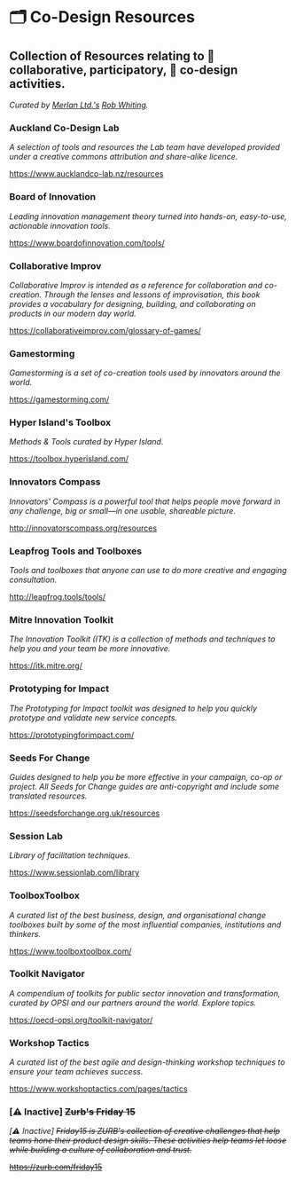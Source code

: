 # 🗂 Co-Design Resources
## Collection of Resources relating to 👥 collaborative, participatory, 📝 co-design activities.

_Curated by [Merlan Ltd.'s](https://twitter.com/MerlanHQ/) [Rob Whiting](https://twitter.com/whitingx)._ 

### Auckland Co-Design Lab
_A selection of tools and resources the Lab team have developed provided under a creative commons attribution and share-alike licence._

https://www.aucklandco-lab.nz/resources

### Board of Innovation
_Leading innovation management theory turned into hands-on, easy-to-use, actionable innovation tools._

https://www.boardofinnovation.com/tools/

### Collaborative Improv
_Collaborative Improv is intended as a reference for collaboration and co-creation. Through the lenses and lessons of improvisation, this book provides a vocabulary for designing, building, and collaborating on products in our modern day world._

https://collaborativeimprov.com/glossary-of-games/

### Gamestorming

_Gamestorming is a set of co-creation tools used by innovators around the world._

https://gamestorming.com/

### Hyper Island's Toolbox

_Methods & Tools curated by Hyper Island._

https://toolbox.hyperisland.com/

### Innovators Compass

_Innovators' Compass is a powerful tool that helps people move forward in any challenge, big or small—in one usable, shareable picture._

http://innovatorscompass.org/resources

### Leapfrog Tools and Toolboxes

_Tools and toolboxes that anyone can use to do more creative and engaging consultation._

http://leapfrog.tools/tools/

### Mitre Innovation Toolkit

_The Innovation Toolkit (ITK) is a collection of methods and techniques to help you and your team be more innovative._

https://itk.mitre.org/

### Prototyping for Impact

_The Prototyping for Impact toolkit was designed to help you quickly prototype and validate new service concepts._

https://prototypingforimpact.com/

### Seeds For Change

_Guides designed to help you be more effective in your campaign, co-op or project. All Seeds for Change guides are anti-copyright and include some translated resources._

https://seedsforchange.org.uk/resources

### Session Lab

_Library of facilitation techniques._

https://www.sessionlab.com/library

### ToolboxToolbox

_A curated list of the best business, design, and organisational change toolboxes built by some of the most influential companies, institutions and thinkers._

https://www.toolboxtoolbox.com/

### Toolkit Navigator

_A compendium of toolkits for public sector innovation and transformation, curated by OPSI and our partners around the world. Explore topics._

https://oecd-opsi.org/toolkit-navigator/

### Workshop Tactics 

_A curated list of the best agile and design-thinking workshop techniques to ensure your team achieves success._

https://www.workshoptactics.com/pages/tactics

### [⚠️ Inactive] ~~Zurb's Friday 15~~

_[⚠️ Inactive] ~~Friday15 is ZURB's collection of creative challenges that help teams hone their product design skills. These activities help teams let loose while building a culture of collaboration and trust.~~_

~~https://zurb.com/friday15~~
